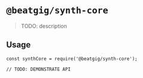 # `@beatgig/synth-core`

> TODO: description

## Usage

```
const synthCore = require('@beatgig/synth-core');

// TODO: DEMONSTRATE API
```
